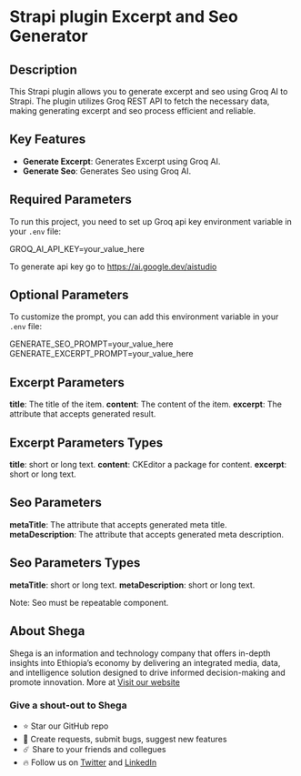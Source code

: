 # Strapi plugin Excerpt and Seo Generator

## Description
This Strapi plugin allows you to generate excerpt and seo using Groq AI to Strapi. The plugin utilizes Groq REST API to fetch the necessary data, making generating excerpt and seo process efficient and reliable.

## Key Features
* **Generate Excerpt**: Generates Excerpt using Groq AI.
* **Generate Seo**: Generates Seo using Groq AI.

## Required Parameters
To run this project, you need to set up Groq api key environment variable in your `.env` file:

GROQ_AI_API_KEY=your_value_here

To generate api key go to https://ai.google.dev/aistudio

## Optional Parameters
To customize the prompt, you can add this environment variable in your `.env` file:

GENERATE_SEO_PROMPT=your_value_here
GENERATE_EXCERPT_PROMPT=your_value_here


## Excerpt Parameters
**title**: The title of the item.
**content**: The content of the item.
**excerpt**: The attribute that accepts generated result.

## Excerpt Parameters Types
**title**: short or long text.
**content**: CKEditor a package for content.
**excerpt**: short or long text.


## Seo Parameters
**metaTitle**: The attribute that accepts generated meta title.
**metaDescription**: The attribute that accepts generated meta description.


## Seo Parameters Types
**metaTitle**: short or long text.
**metaDescription**: short or long text.

Note: Seo must be repeatable component.


## About Shega
Shega is an information and technology company that offers in-depth insights into Ethiopia’s economy by delivering an integrated media, data, and intelligence solution designed to drive informed decision-making and promote innovation.
More at [Visit our website](https://shega.co) 



###  Give a shout-out to Shega
- ⭐ Star our GitHub repo
- 🐞 Create requests, submit bugs, suggest new features
- ☄️  Share to your friends and collegues
- 🔥 Follow us on [Twitter]([https://twitter.com/MelakeWub](https://twitter.com/shegahq)) and [LinkedIn](https://www.linkedin.com/company/shegahq)
